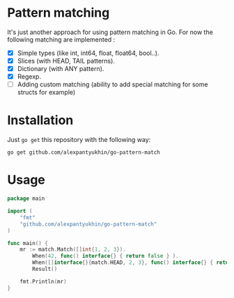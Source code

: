 # Pattern matching
It's just another approach for using pattern matching in Go.
For now the following matching are implemented :
   - [x] Simple types (like int, int64, float, float64, bool..).
   - [x] Slices (with HEAD, TAIL patterns).
   - [x] Dictionary (with ANY pattern).
   - [x] Regexp.
   - [ ] Adding custom matching (ability to add special matching for some structs for example)

# Installation
Just `go get` this repository with the following way:

```
go get github.com/alexpantyukhin/go-pattern-match
```

# Usage
```go
package main

import (
    "fmt"
    "github.com/alexpantyukhin/go-pattern-match"
)

func main() {
    mr := match.Match([]int{1, 2, 3}).
        When(42, func() interface{} { return false } ).
        When([]interface{}{match.HEAD, 2, 3}, func() interface{} { return true }).
        Result()

    fmt.Println(mr)
}
```
